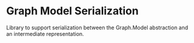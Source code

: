 # Graph Model Serialization

Library to support serialization between the Graph.Model abstraction and an intermediate representation.
